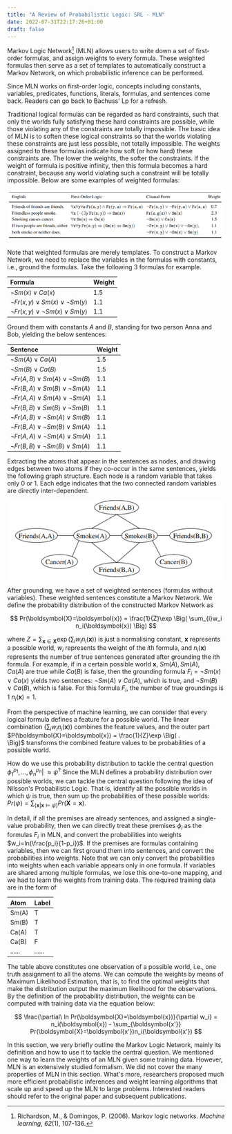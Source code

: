 ```yaml
---
title: "A Review of Probabilistic Logic: SRL - MLN"
date: 2022-07-31T22:17:26+01:00
draft: false
---
```



Markov Logic Network[^1] (MLN) allows users to write down a set of first-order formulas, and assign weights to every formula. These weighted formulas then serve as a set of templates to automatically construct a Markov Network, on which probabilistic inference can be performed.

Since MLN works on first-order logic, concepts including constants, variables, predicates, functions, literals, formulas, and sentences come back. Readers can go back to Bachuss' Lp for a refresh. 

Traditional logical formulas can be regarded as hard constraints, such that only the worlds fully satisfying these hard constraints are possible, while those violating any of the constraints are totally impossible. The basic idea of MLN is to soften these logical constraints so that the worlds violating these constraints are just less possible, not totally impossible. The weights assigned to these formulas indicate how soft (or how hard) these constraints are. The lower the weights, the softer the constraints. If the weight of formula is positive infinity, then this formula becomes a hard constraint, because any world violating such a constraint will be totally impossible. Below are some examples of weighted formulas:

![Example of MLN formulas](/images/MLN-formulas.png)

Note that weighted formulas are merely templates. To construct a Markov Network, we need to replace the variables in the formulas with constants, i.e., ground the formulas. Take the following 3 formulas for example.

|Formula|Weight|
|:----|:----|
|$\neg Sm(x) \lor Ca(x)$|1.5|
|$\neg Fr(x, y) \lor Sm(x) \lor \neg Sm(y)$|1.1|
|$\neg Fr(x, y) \lor \neg Sm(x) \lor  Sm(y)$|1.1|

Ground them with constants $A$ and $B$, standing for two person Anna and Bob, yielding the below sentences:

|Sentence|Weight|
|:----|:----|
|$\neg Sm(A) \lor Ca(A)$|1.5|
|$\neg Sm(B) \lor Ca(B)$|1.5|
|$\neg Fr(A, B) \lor Sm(A) \lor \neg Sm(B)$|1.1|
|$\neg Fr(B, A) \lor Sm(B) \lor \neg Sm(A)$|1.1|
|$\neg Fr(A, A) \lor Sm(A) \lor \neg Sm(A)$|1.1|
|$\neg Fr(B, B) \lor Sm(B) \lor \neg Sm(B)$|1.1|
|$\neg Fr(A, B) \lor \neg Sm(A) \lor  Sm(B)$|1.1|
|$\neg Fr(B, A) \lor \neg Sm(B) \lor  Sm(A)$|1.1|
|$\neg Fr(A, A) \lor \neg Sm(A) \lor  Sm(A)$|1.1|
|$\neg Fr(B, B) \lor \neg Sm(B) \lor  Sm(A)$|1.1|

Extracting the atoms that appear in the sentences as nodes, and drawing edges between two atoms if they co-occur in the same sentences, yields the following graph structure. Each node is a random variable that takes only 0 or 1. Each edge indicates that the two connected random variables are directly inter-dependent.

![Example MLN fragment](/images/MLN-excerpt.png)

After grounding, we have a set of weighted sentences (formulas without variables). These weighted sentences constitute a Markov Network. We define the probability distribution of the constructed Markov Network as 

$$
Pr(\boldsymbol{X}=\boldsymbol{x}) = \frac{1}{Z}\exp \Big( \sum_{i}w_i n_i(\boldsymbol{x}) \Big)
$$

where $Z =\sum_{\boldsymbol{x} \in \boldsymbol{X}} \exp \Big( \sum_{i}w_i n_i(\boldsymbol{x}) \Big)$ is just a normalising constant, $\boldsymbol{x}$ represents a possible world, $w_i$ represents the weight of the $i$th formula, and $n_i(\boldsymbol{x})$ represents the number of true sentences generated after grounding the $i$th formula. For example, if in a certain possible world $\boldsymbol{x}$, $Sm(A), Sm(A), Ca(A)$ are true while $Ca(B)$ is false, then the grounding formula $F_i = \neg Sm(x) \lor Ca(x)$ yields two sentences: $\neg Sm(A) \lor Ca(A)$, which is true, and $\neg Sm(B) \lor Ca(B)$, which is false. For this formula $F_i$, the number of true groundings is 1 $n_i(\boldsymbol{x})=1$.

From the perspective of machine learning, we can consider that every logical formula defines a feature for a possible world. The linear combination $\Big( \sum_{i}w_i n_i(\boldsymbol{x}) \Big)$ combines the feature values, and the outer part $P(\boldsymbol{X}=\boldsymbol{x}) = \frac{1}{Z}\exp \Big( . \Big)$ transforms the combined feature values to be probabilities of a possible world.

How do we use this probability distribution to tackle the central question $\phi_1^{p_1},\dots,\phi_n^{p_n}|\!\!\!\approx \psi^?$ Since the MLN defines a probability distribution over possible worlds, we can tackle the central question following the idea of Nilsson's Probabilistic Logic. That is, identify all the possible worlds in which $\psi$ is true, then sum up the probabilities of these possible worlds: $Pr(\psi)=\sum_{\{\boldsymbol{x} |\boldsymbol{x} \vDash\psi \}}Pr(\boldsymbol{X}=\boldsymbol{x})$. 

In detail, if all the premises are already sentences, and assigned a single-value probability, then we can directly treat these premises $\phi_i$ as the formulas $F_i$ in MLN, and convert the probabilities into weights $w_i=ln(\frac{p_i}{1-p_i})$. If the premises are formulas containing variables, then we can first ground them into sentences, and convert the probabilities into weights. Note that we can only convert the probabilities into weights when each variable appears only in one formula. If variables are shared among multiple formulas, we lose this one-to-one mapping, and we had to learn the weights from training data. The required training data are in the form of 

|Atom|Label|
|:----|:----|
|Sm(A)|T|
|Sm(B)|T|
|Ca(A)|T|
|Ca(B)|F|
|......|......|

The table above constitutes one observation of a possible world, i.e., one truth assignment to all the atoms. We can compute the weights by means of Maximum Likelihood Estimation, that is, to find the optimal weights that make the distribution output the maximum likelihood for the observations. By the definition of the probability distribution, the weights can be computed with training data via the equation below:

$$
\frac{\partial\ ln Pr(\boldsymbol{X}=\boldsymbol{x})}{\partial w_i} = n_i(\boldsymbol{x}) - \sum_{\boldsymbol{x'}} Pr(\boldsymbol{X}=\boldsymbol{x'})n_i(\boldsymbol{x'})
$$

In this section, we very briefly outline the Markov Logic Network, mainly its definition and how to use it to tackle the central question. We mentioned one way to learn the weights of an MLN given some training data. However, MLN is an extensively studied formalism. We did not cover the many properties of MLN in this section. What's more, researchers proposed much more efficient probabilistic inferences and weight learning algorithms that scale up and speed up the MLN to large problems. Interested readers should refer to the original paper and subsequent publications.

[^1]: Richardson, M., & Domingos, P. (2006). Markov logic networks. *Machine learning*, *62*(1), 107-136.
